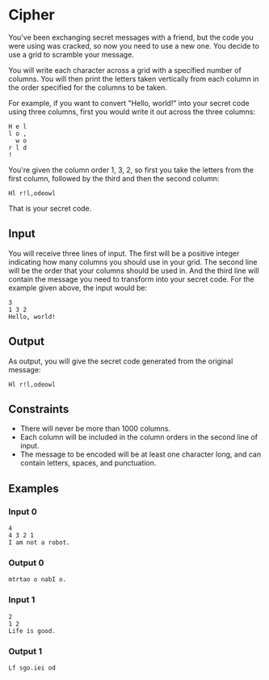 # Cipher

You've been exchanging secret messages with a friend, but the code you were using was cracked, so now you need to use a new one. You decide to use a grid to scramble your message.

You will write each character across a grid with a specified number of columns. You will then print the letters taken vertically from each column in the order specified for the columns to be taken.

For example, if you want to convert "Hello, world!" into your secret code using three columns, first you would write it out across the three columns:

```
H e l
l o ,
  w o
r l d
!
```

You're given the column order 1, 3, 2, so first you take the letters from the first column, followed by the third and then the second column:

```
Hl r!l,odeowl
```

That is your secret code.

## Input

You will receive three lines of input. The first will be a positive integer indicating how many columns you should use in your grid. The second line will be the order that your columns should be used in. And the third line will contain the message you need to transform into your secret code. For the example given above, the input would be:

```
3
1 3 2
Hello, world!
```

## Output

As output, you will give the secret code generated from the original message:

```
Hl r!l,odeowl
```

## Constraints

- There will never be more than 1000 columns.
- Each column will be included in the column orders in the second line of input.
- The message to be encoded will be at least one character long, and can contain letters, spaces, and punctuation.

## Examples

### Input 0

```
4
4 3 2 1
I am not a robot.
```

### Output 0

```
mtrtao o nabI o.
```

### Input 1

```
2
1 2
Life is good.
```

### Output 1

```
Lf sgo.iei od
```
